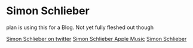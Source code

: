 # Simon Schlieber
plan is using this for a Blog. Not yet fully fleshed out though


[Simon Schlieber on twitter](https://www.twitter.com/schlieber)
[Simon Schlieber Apple Music](https://music.apple.com/profile/schlieber)
[Simon Schlieber](https://schlieber.net)